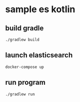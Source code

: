 # sample es kotlin

## build gradle

```shell script
./gradlew build
```

## launch elasticsearch

```shell script
docker-compose up
```

## run program

```shell script
./gradlew run
```

